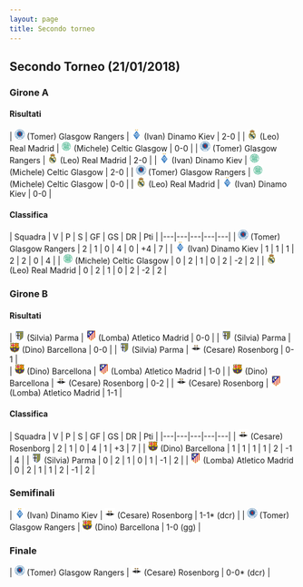 ```yaml
---
layout: page
title: Secondo torneo
---
```


## Secondo Torneo (21/01/2018)

### Girone A

#### Risultati

| <img src="/thumb/rangers.png" width="18"> (Tomer) Glasgow Rangers | <img src="/thumb/dinamo.png" width="18"> (Ivan) Dinamo Kiev    | 2-0 |
| <img src="/thumb/real.png" width="18"> (Leo) Real Madrid | <img src="/thumb/celtic.png" width="18"> (Michele) Celtic Glasgow   | 0-0 |
| <img src="/thumb/rangers.png" width="18"> (Tomer) Glasgow Rangers | <img src="/thumb/real.png" width="18"> (Leo) Real Madrid    | 2-0 |
| <img src="/thumb/dinamo.png" width="18"> (Ivan) Dinamo Kiev | <img src="/thumb/celtic.png" width="18"> (Michele) Celtic Glasgow  | 2-0 |
| <img src="/thumb/rangers.png" width="18"> (Tomer) Glasgow Rangers | <img src="/thumb/celtic.png" width="18"> (Michele) Celtic Glasgow | 0-0 |
| <img src="/thumb/real.png" width="18"> (Leo) Real Madrid | <img src="/thumb/dinamo.png" width="18"> (Ivan) Dinamo Kiev      | 0-0 |

#### Classifica

| Squadra | V | P | S | GF | GS | DR | Pti |
|---|---|---|---|---|
| <img src="/thumb/rangers.png" width="18"> (Tomer) Glasgow Rangers | 2 | 1 | 0 | 4 | 0 | +4 | 7 |
| <img src="/thumb/dinamo.png" width="18"> (Ivan) Dinamo Kiev | 1 | 1 | 1 | 2 | 2 | 0 | 4 |
| <img src="/thumb/celtic.png" width="18"> (Michele) Celtic Glasgow | 0 | 2 | 1 | 0 | 2 | -2 | 2 |
| <img src="/thumb/real.png" width="18"> (Leo) Real Madrid | 0 | 2 | 1 | 0 | 2 | -2 | 2 |

### Girone B

#### Risultati

| <img src="/thumb/parma.png" width="18"> (Silvia) Parma | <img src="/thumb/atletico.png" width="18"> (Lomba) Atletico Madrid   | 0-0 |
| <img src="/thumb/parma.png" width="18"> (Silvia) Parma | <img src="/thumb/barca.png" width="18"> (Dino) Barcellona    | 0-0 |
| <img src="/thumb/parma.png" width="18"> (Silvia) Parma | <img src="/thumb/rosenborg.png" width="18"> (Cesare) Rosenborg  | 0-1 |	
| <img src="/thumb/barca.png" width="18"> (Dino) Barcellona | <img src="/thumb/atletico.png" width="18"> (Lomba) Atletico Madrid     | 1-0 |
| <img src="/thumb/barca.png" width="18"> (Dino) Barcellona | <img src="/thumb/rosenborg.png" width="18"> (Cesare) Rosenborg    | 0-2 |
| <img src="/thumb/rosenborg.png" width="18"> (Cesare) Rosenborg | <img src="/thumb/atletico.png" width="18"> (Lomba) Atletico Madrid   | 1-1 |

#### Classifica

| Squadra | V | P | S | GF | GS | DR | Pti |
|---|---|---|---|---|
| <img src="/thumb/rosenborg.png" width="18"> (Cesare) Rosenborg | 2 | 1 | 0 | 4 | 1 | +3 | 7 |
| <img src="/thumb/barca.png" width="18"> (Dino) Barcellona | 1 | 1 | 1 | 1 | 2 | -1 | 4 |
| <img src="/thumb/parma.png" width="18"> (Silvia) Parma | 0 | 2 | 1 | 0 | 1 | -1 | 2 |
| <img src="/thumb/atletico.png" width="18"> (Lomba) Atletico Madrid | 0 | 2 | 1 | 1 | 2 | -1 | 2 |

### Semifinali

| <img src="/thumb/dinamo.png" width="18"> (Ivan) Dinamo Kiev | <img src="/thumb/rosenborg.png" width="18"> (Cesare) Rosenborg | 1-1* (dcr) |
| <img src="/thumb/rangers.png" width="18"> (Tomer) Glasgow Rangers | <img src="/thumb/barca.png" width="18"> (Dino) Barcellona  | 1-0 (gg)  |

### Finale

| <img src="/thumb/rangers.png" width="18"> (Tomer) Glasgow Rangers | <img src="/thumb/rosenborg.png" width="18"> (Cesare) Rosenborg | 0-0* (dcr) |

